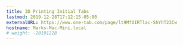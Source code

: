 ```yaml
---
title: 3D Printing Initial Tabs
lastmod: 2019-12-28T17:12:15-05:00
externalURL: https://www.one-tab.com/page/lt9MfOIRTlac-ShYhT23Cw
hostname: Marks-Mac-Mini.local
# weight: -20191228
---
```

